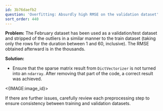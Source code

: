 ```yaml
---
id: 3b76daefb2
question: 'Overfitting: Absurdly high RMSE on the validation dataset'
sort_order: 440
---
```


**Problem:** The February dataset has been used as a validation/test dataset and stripped of the outliers in a similar manner to the train dataset (taking only the rows for the duration between 1 and 60, inclusive). The RMSE obtained afterward is in the thousands.

**Solution:**

- Ensure that the sparse matrix result from `DictVectorizer` is not turned into an `ndarray`. After removing that part of the code, a correct result was achieved.

<{IMAGE:image_id}>

If there are further issues, carefully review each preprocessing step to ensure consistency between training and validation datasets.